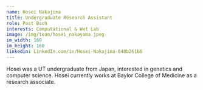 ```yaml
---
name: Hosei Nakajima
title: Undergraduate Research Assistant
role: Post Bach
interests: Computational & Wet Lab
image: /img/team/hosei_nakayama.jpeg
im_width: 160
im_height: 160
linkedin: LinkedIn.com/in/Hosei-Nakajima-048b261b6
---
```


Hosei was a UT undergraduate from Japan, interested in genetics and computer science.
Hosei currently works at Baylor College of Medicine as a research associate.
